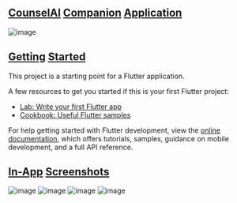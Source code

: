 ## <ins>CounselAI</ins> <ins>Companion</ins> <ins>Application</ins>
![image](https://github.com/harshaljanjani/CounselAI-application/assets/75426551/d7b28cc5-cd68-474d-81f5-89f2d5c5438f)
## <ins>Getting</ins> <ins>Started</ins>

This project is a starting point for a Flutter application.

A few resources to get you started if this is your first Flutter project:

- [Lab: Write your first Flutter app](https://docs.flutter.dev/get-started/codelab)
- [Cookbook: Useful Flutter samples](https://docs.flutter.dev/cookbook)

For help getting started with Flutter development, view the
[online documentation](https://docs.flutter.dev/), which offers tutorials,
samples, guidance on mobile development, and a full API reference.

## <ins>In-App</ins> <ins>Screenshots</ins>
![image](https://github.com/harshaljanjani/CounselAI-application/assets/75426551/3bcfec95-7ffc-4b21-b121-0b6fcaecb396)
![image](https://github.com/harshaljanjani/CounselAI-application/assets/75426551/ab1e5ab5-8af6-4cfd-af1f-0f68c06fd701)
![image](https://github.com/harshaljanjani/CounselAI-application/assets/75426551/5c66ae1d-8d20-4aa7-a1f7-c19bb87c2140)
![image](https://github.com/harshaljanjani/CounselAI-application/assets/75426551/8679984e-22b6-403b-8bed-f4ad477f8374)

